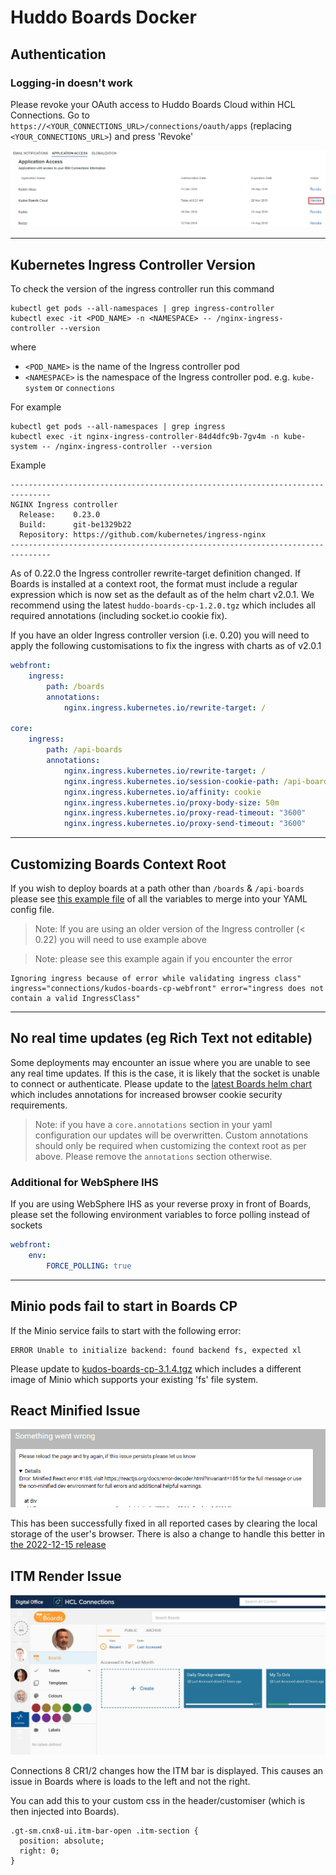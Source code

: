 # Huddo Boards Docker

## Authentication

### Logging-in doesn't work

Please revoke your OAuth access to Huddo Boards Cloud within HCL Connections.
Go to `https://<YOUR_CONNECTIONS_URL>/connections/oauth/apps` (replacing `<YOUR_CONNECTIONS_URL>`) and press 'Revoke'

![Application Access](application-access.png)

---

## Kubernetes Ingress Controller Version

To check the version of the ingress controller run this command

    kubectl get pods --all-namespaces | grep ingress-controller
    kubectl exec -it <POD_NAME> -n <NAMESPACE> -- /nginx-ingress-controller --version

where

-   `<POD_NAME>` is the name of the Ingress controller pod
-   `<NAMESPACE>` is the namespace of the Ingress controller pod. e.g. `kube-system` or `connections`

For example

    kubectl get pods --all-namespaces | grep ingress
    kubectl exec -it nginx-ingress-controller-84d4dfc9b-7gv4m -n kube-system -- /nginx-ingress-controller --version

Example

    -------------------------------------------------------------------------------
    NGINX Ingress controller
      Release:    0.23.0
      Build:      git-be1329b22
      Repository: https://github.com/kubernetes/ingress-nginx
    -------------------------------------------------------------------------------

As of 0.22.0 the Ingress controller rewrite-target definition changed. If Boards is installed at a context root, the format must include a regular expression which is now set as the default as of the helm chart v2.0.1. We recommend using the latest `huddo-boards-cp-1.2.0.tgz` which includes all required annotations (including socket.io cookie fix).

If you have an older Ingress controller version (i.e. 0.20) you will need to apply the following customisations to fix the ingress with charts as of v2.0.1

```yaml
webfront:
    ingress:
        path: /boards
        annotations:
            nginx.ingress.kubernetes.io/rewrite-target: /

core:
    ingress:
        path: /api-boards
        annotations:
            nginx.ingress.kubernetes.io/rewrite-target: /
            nginx.ingress.kubernetes.io/session-cookie-path: /api-boards; Secure
            nginx.ingress.kubernetes.io/affinity: cookie
            nginx.ingress.kubernetes.io/proxy-body-size: 50m
            nginx.ingress.kubernetes.io/proxy-read-timeout: "3600"
            nginx.ingress.kubernetes.io/proxy-send-timeout: "3600"
```

---

## Customizing Boards Context Root

If you wish to deploy boards at a path other than `/boards` & `/api-boards` please see [this example file](../../assets/config/kubernetes/custom-context-root.yaml) of all the variables to merge into your YAML config file.

> Note: If you are using an older version of the Ingress controller (< 0.22) you will need to use example above

> Note: please see this example again if you encounter the error

    Ignoring ingress because of error while validating ingress class" ingress="connections/kudos-boards-cp-webfront" error="ingress does not contain a valid IngressClass"

---

## No real time updates (eg Rich Text not editable)

Some deployments may encounter an issue where you are unable to see any real time updates. If this is the case, it is likely that the socket is unable to connect or authenticate. Please update to the [latest Boards helm chart](../helm-charts.md) which includes annotations for increased browser cookie security requirements.

> Note: if you have a `core.annotations` section in your yaml configuration our updates will be overwritten. Custom annotations should only be required when customizing the context root as per above. Please remove the `annotations` section otherwise.

### Additional for WebSphere IHS

If you are using WebSphere IHS as your reverse proxy in front of Boards, please set the following environment variables to force polling instead of sockets

```yaml
webfront:
    env:
        FORCE_POLLING: true
```

---

## Minio pods fail to start in Boards CP

If the Minio service fails to start with the following error:

    ERROR Unable to initialize backend: found backend fs, expected xl

Please update to [kudos-boards-cp-3.1.4.tgz](../../assets/config/kubernetes/kudos-boards-cp-3.1.4.tgz) which includes a different image of Minio which supports your existing 'fs' file system.

## React Minified Issue

![ReactMinifiedError](react-minified-issue.png)

This has been successfully fixed in all reported cases by clearing the local storage of the user's browser. There is also a change to handle this better in [the 2022-12-15 release](../releases-archive.md#2022-12-15)

## ITM Render Issue

![ITMRenderIssue](ITM-Issue.jpeg)

Connections 8 CR1/2 changes how the ITM bar is displayed. This causes an issue in Boards where is loads to the left and not the right.

You can add this to your custom css in the header/customiser (which is then injected into Boards).

    .gt-sm.cnx8-ui.itm-bar-open .itm-section {
      position: absolute;
      right: 0;
    }
